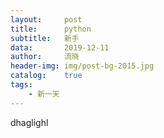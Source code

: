 ```yaml
---
layout:     post
title:      python
subtitle:   新手
data:       2019-12-11
author:     流晓
header-img: img/post-bg-2015.jpg
catalog:    true
tags:
    - 新一天
---
```

dhaglighl

